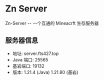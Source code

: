# Zn Server

Zn-Server -- 一个互通的 Mineacrft 生存服务器

## 服务器信息

- 地址: server.fts427.top
- Java 端口: 25565
- 基岩端口: 19132
- 版本: 1.21.4 (Java) 1.21.80 (基岩)
